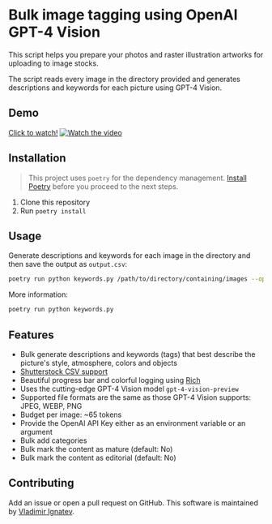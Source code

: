 # Bulk image tagging using OpenAI GPT-4 Vision
This script helps you prepare your photos and raster illustration artworks for uploading to image stocks.

The script reads every image in the directory provided and generates descriptions and keywords for each picture using GPT-4 Vision. 

## Demo
[Click to watch!](https://youtu.be/tqLcjiP0Lyc)
[![Watch the video](https://img.youtube.com/vi/tqLcjiP0Lyc/maxresdefault.jpg)](https://youtu.be/tqLcjiP0Lyc)

## Installation
> This project uses `poetry` for the dependency management. [Install Poetry](https://python-poetry.org/docs/) before you proceed to the next steps.

1. Clone this repository
2. Run `poetry install`

## Usage
Generate descriptions and keywords for each image in the directory and then save the output as `output.csv`:
```bash 
poetry run python keywords.py /path/to/directory/containing/images --openai YOUR_API_KEY
```

More information:
```bash
poetry run python keywords.py
```

## Features

- Bulk generate descriptions and keywords (tags) that best describe the picture's style, atmosphere, colors and objects
- [Shutterstock CSV support](https://submit.shutterstock.com/upload/footage/csv?language=en)
- Beautiful progress bar and colorful logging using [Rich](https://github.com/Textualize/rich)
- Uses the cutting-edge GPT-4 Vision model `gpt-4-vision-preview`
- Supported file formats are the same as those GPT-4 Vision supports: JPEG, WEBP, PNG
- Budget per image: ~65 tokens
- Provide the OpenAI API Key either as an environment variable or an argument
- Bulk add categories
- Bulk mark the content as mature (default: No)
- Bulk mark the content as editorial (default: No)

## Contributing
Add an issue or open a pull request on GitHub.
This software is maintained by [Vladimir Ignatev](https://github.com/vladignatyev).
